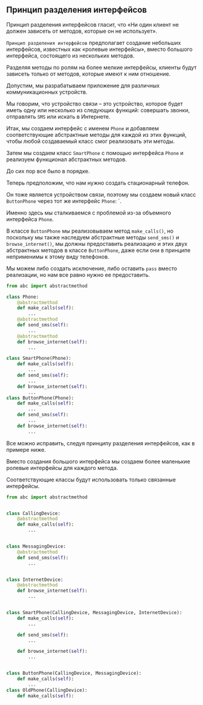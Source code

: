 ## Принцип разделения интерфейсов

Принцип разделения интерфейсов гласит, что «Ни один клиент не должен зависеть от методов, которые он не использует». 


`Принцип разделения интерфейсов` предполагает создание небольших интерфейсов, известных как «ролевые интерфейсы», вместо большого интерфейса, состоящего из нескольких методов. 

Разделяя методы по ролям на более мелкие интерфейсы, клиенты будут зависеть только от методов, которые имеют к ним отношение.

Допустим, мы разрабатываем приложение для различных коммуникационных устройств. 

Мы говорим, что устройство связи – это устройство, которое будет иметь одну или несколько из следующих функций: совершать звонки, отправлять `SMS` или искать в Интернете.

Итак, мы создаем интерфейс с именем `Phone` и добавляем соответствующие абстрактные методы для каждой из этих функций, чтобы любой создаваемый класс смог реализовать эти методы.

Затем мы создаем класс `SmartPhone` с помощью интерфейса `Phone` и реализуем функционал абстрактных методов. 

До сих пор все было в порядке.

Теперь предположим, что нам нужно создать стационарный телефон. 

Он тоже является устройством связи, поэтому мы создаем новый класс `ButtonPhone` через тот же интерфейс `Phone`:
`. 

Именно здесь мы сталкиваемся с проблемой из-за объемного интерфейса `Phone`. 

В классе `ButtonPhone` мы реализовываем метод `make_calls()`, но поскольку мы также наследуем абстрактные методы `send_sms()` и `browse_internet()`, мы должны предоставить реализацию и этих двух абстрактных методов в классе `ButtonPhone`, даже если они в принципе неприменимы к этому виду телефонов.

Мы можем либо создать исключение, либо оставить `pass` вместо реализации, но нам все равно нужно ее предоставить.


```python
from abc import abstractmethod

class Phone:
    @abstractmethod
    def make_calls(self):
        ...
    @abstractmethod
    def send_sms(self):
        ...
    @abstractmethod
    def browse_internet(self):
        ...

class SmartPhone(Phone):
    def make_calls(self):        
        ...
    def send_sms(self):
        ...
    def browse_internet(self):
        ...
class ButtonPhone(Phone):
    def make_calls(self):
        ...
    def send_sms(self):
        ...
    def browse_internet(self):
        ...
```

Все можно исправить, следуя принципу разделения интерфейсов, как в примере ниже.

Вместо создания большого интерфейса мы создаем более маленькие ролевые интерфейсы для каждого метода. 

Соответствующие классы будут использовать только связанные интерфейсы.

```python
from abc import abstractmethod


class CallingDevice:
    @abstractmethod
    def make_calls(self):
        ...


class MessagingDevice:
    @abstractmethod
    def send_sms(self):
        ...


class InternetDevice:
    @abstractmethod
    def browse_internet(self):
        ...


class SmartPhone(CallingDevice, MessagingDevice, InternetDevice):
    def make_calls(self):
        ...

    def send_sms(self):
        ...

    def browse_internet(self):
        ...


class ButtonPhone(CallingDevice, MessagingDevice):
    def make_calls(self):
        ...
class OldPhone(CallingDevice):
    def make_calls(self):

```